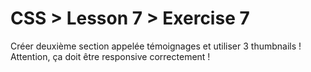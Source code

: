 # CSS > Lesson 7 > Exercise 7

Créer deuxième section appelée témoignages et utiliser 3 thumbnails ! Attention, ça doit être responsive correctement !
